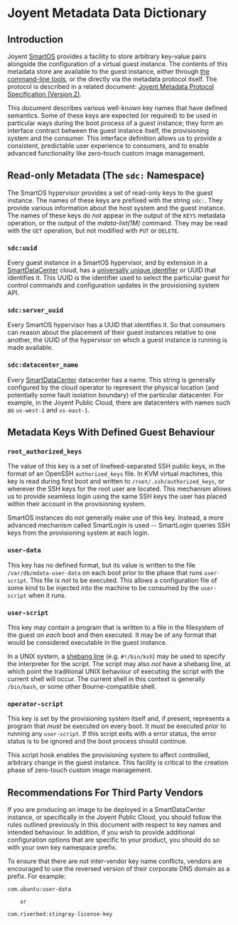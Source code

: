 # Joyent Metadata Data Dictionary

## Introduction

Joyent [SmartOS][1] provides a facility to store arbitrary key-value pairs
alongside the configuration of a virtual guest instance.  The contents of this
metadata store are available to the guest instance, either through [the
command-line tools][2], or the directly via the metadata protocol itself.  The
protocol is described in a related document: [Joyent Metadata Protocol
Specification (Version 2)][6].

This document describes various well-known key names that have defined
semantics.  Some of these keys are expected (or required) to be used in
particular ways during the boot process of a guest instance; they form an
interface contract between the guest instance itself, the provisioning system
and the consumer.  This interface definition allows us to provide a consistent,
predictable user experience to consumers, and to enable advanced functionality
like zero-touch custom image management.

## Read-only Metadata (The `sdc:` Namespace)

The SmartOS hypervisor provides a set of read-only keys to the guest instance.
The names of these keys are prefixed with the string `sdc:`.  They provide
various information about the host system and the guest instance.  The names of
these keys do _not_ appear in the output of the `KEYS` metadata operation, or
the output of the _mdata-list\(1M)_ command.  They may be read with the `GET`
operation, but not modified with `PUT` or `DELETE`.

### `sdc:uuid`

Every guest instance in a SmartOS hypervisor, and by extension in a
[SmartDataCenter][4] cloud, has a [universally unique identifier][5] or UUID
that identifies it.  This UUID is the identifier used to select the particular
guest for control commands and configuration updates in the provisioning system
API.

### `sdc:server_uuid`

Every SmartOS hypervisor has a UUID that identifies it.  So that consumers can
reason about the placement of their guest instances relative to one another,
the UUID of the hypervisor on which a guest instance is running is made
available.

### `sdc:datacenter_name`

Every [SmartDataCenter][4] datacenter has a name.  This string is generally
configured by the cloud operator to represent the physical location (and
potentially some fault isolation boundary) of the particular datacenter.  For
example, in the Joyent Public Cloud, there are datacenters with names such as
`us-west-1` and `us-east-1`.

## Metadata Keys With Defined Guest Behaviour

### `root_authorized_keys`

The value of this key is a set of linefeed-separated SSH public keys, in the
format of an OpenSSH `authorized_keys` file.  In KVM virtual machines, this key
is read during first boot and written to `/root/.ssh/authorized_keys`, or
wherever the SSH keys for the root user are located.  This mechanism allows us
to provide seamless login using the same SSH keys the user has placed within
their account in the provisioning system.

SmartOS instances do not generally make use of this key.  Instead, a more
advanced mechanism called SmartLogin is used -- SmartLogin queries SSH keys
from the provisioning system at each login.

### `user-data`

This key has no defined format, but its value is written to the file
`/var/db/mdata-user-data` on each boot prior to the phase that runs
`user-script`.  This file is _not_ to be executed.  This allows a configuration
file of some kind to be injected into the machine to be consumed by the
`user-script` when it runs.

### `user-script`

This key may contain a program that is written to a file in the filesystem of
the guest on _each_ boot and then executed.  It may be of any format that would
be considered executable in the guest instance.

In a UNIX system, a [shebang line][3] (e.g. `#!/bin/ksh`) may be used to
specify the interpreter for the script.  The script may also _not_ have a
shebang line, at which point the traditional UNIX behaviour of executing the
script with the current shell will occur.  The current shell in this context is
generally `/bin/bash`, or some other Bourne-compatible shell.

### `operator-script`

This key is set by the provisioning system itself and, if present, represents
a program that _must_ be executed on every boot.  It must be executed prior to
running any `user-script`.  If this script exits with a error status, the
error status is to be ignored and the boot process should continue.

This script hook enables the provisioning system to affect controlled,
arbitrary change in the guest instance.  This facility is critical to
the creation phase of zero-touch custom image management.

## Recommendations For Third Party Vendors

If you are producing an image to be deployed in a SmartDataCenter instance, or
specifically in the Joyent Public Cloud, you should follow the rules outlined
previously in this document with respect to key names and intended behaviour.
In addition, if you wish to provide additional configuration options that are
specific to your product, you should do so with your own key namespace prefix.

To ensure that there are not inter-vendor key name conflicts, vendors are
encouraged to use the reversed version of their corporate DNS domain as a
prefix.  For example:

    com.ubuntu:user-data
    
        or
    
    com.riverbed:stingray-license-key

<!-- Links/References -->

[1]: http://www.smartos.org/

[2]: https://github.com/joyent/mdata-client

[3]: http://en.wikipedia.org/wiki/Shebang_%28Unix%29

[4]: http://www.joyent.com/products/private-cloud

[5]: http://en.wikipedia.org/wiki/Universally_unique_identifier

[6]: protocol.html
